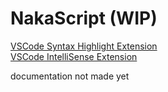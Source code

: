# NakaScript (WIP)

[VSCode Syntax Highlight Extension](https://marketplace.visualstudio.com/items?itemName=ohretro-naka.naka-script-syntax-highlight)  
[VSCode IntelliSense Extension](https://marketplace.visualstudio.com/items?itemName=ohretro-naka.naka-script-intellisense)  

documentation not made yet
